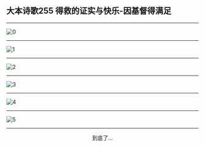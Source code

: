 
## 大本诗歌255 得救的证实与快乐-因基督得满足
        
<div id="aplayer0"></div>

---

<img alt="0" data-original="/data/d0254/0">

---

<img alt="1" data-original="/data/d0254/1">

---

<img alt="2" data-original="/data/d0254/2">

---

<img alt="3" data-original="/data/d0254/3">

---

<img alt="4" data-original="/data/d0254/4">

---

<img alt="5" data-original="/data/d0254/5">

---

<p style="text-align: center">到底了...</p>

<script src="/js/dist-view.js"></script>

<script>
MAIN.id = 'd0254';
        
const ap0 = new APlayer({
    container: document.getElementById('aplayer0'),
    volume: 1,
    loop: 'none',
    preload: 'none',
    audio: [{
        name: '大本诗歌255.mp3',
        artist: '大本诗歌',
        url: 'https://res.wx.qq.com/voice/getvoice?mediaid=MzI0NTk3MDM5M18yMjQ3NDkwNzAw',
        cover: '/favicon'
    }]
});
</script>
